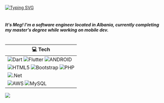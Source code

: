 [![Typing SVG](https://readme-typing-svg.demolab.com?font=Fira+Code&pause=1000&color=FF8C69&repeat=false&width=400&lines=Oh%2C+hello!+How'd+you+get+here%3F)](https://git.io/typing-svg)

#

##### It's Meg! I'm a software engineer located in Albania, currently completing my master's degree while working on mobile dev. 

#


| 💻 Tech |
| ----------- |
| ![Dart](https://img.shields.io/badge/dart-%230175C2.svg?style=flat&logo=dart&logoColor=white) ![Flutter](https://img.shields.io/badge/Flutter-%2302569B.svg?style=flat&logo=Flutter&logoColor=white) ![ANDROID](https://img.shields.io/badge/android-%2320232a.svg?style=flat&logo=android&logoColor=%a4c639) | 
| ![HTML5](https://img.shields.io/badge/html5-%23E34F26.svg?style=flat&logo=html5&logoColor=white) ![Bootstrap](https://img.shields.io/badge/bootstrap-%23563D7C.svg?style=flat&logo=bootstrap&logoColor=white) ![PHP](https://img.shields.io/badge/php-%23777BB4.svg?style=flat&logo=php&logoColor=white) |
| ![.Net](https://img.shields.io/badge/.NET-5C2D91?style=flat&logo=.net&logoColor=white) |
| ![AWS](https://img.shields.io/badge/AWS-%23FF9900.svg?style=flat&logo=amazon-aws&logoColor=white) ![MySQL](https://img.shields.io/badge/mysql-%2300f.svg?style=flat&logo=mysql&logoColor=white) |

![](https://github-readme-streak-stats.herokuapp.com/?user=megixhafa&theme=calm&hide_border=true)
